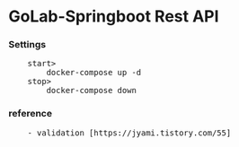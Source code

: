 # GoLab-Springboot Rest API

### Settings
<pre>
    start>
        docker-compose up -d
    stop>
        docker-compose down
</pre>

### reference
<pre>
    - validation [https://jyami.tistory.com/55]
</pre>